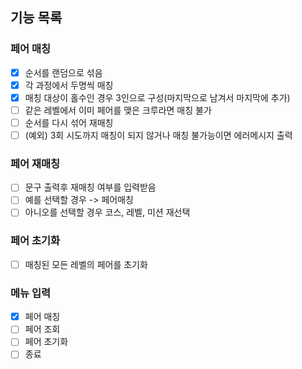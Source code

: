 ## 기능 목록

### 페어 매칭
- [X] 순서를 랜덤으로 섞음
- [X] 각 과정에서 두명씩 매칭
- [X] 매칭 대상이 홀수인 경우 3인으로 구성(마지막으로 남겨서 마지막에 추가)
- [ ] 같은 레벨에서 이미 페어를 맺은 크루라면 매칭 불가
- [ ] 순서를 다시 섞어 재매칭
- [ ] (예외) 3회 시도까지 매칭이 되지 않거나 매칭 불가능이면 에러메시지 출력

### 페어 재매칭
- [ ] 문구 출력후 재매칭 여부를 입력받음
- [ ] 예를 선택할 경우 -> 페어매칭
- [ ] 아니오를 선택할 경우 코스, 레벨, 미션 재선택

### 페어 초기화
- [ ] 매칭된 모든 레벨의 페어를 초기화

### 메뉴 입력
- [X] 페어 매칭
- [ ] 페어 조회
- [ ] 페어 초기화
- [ ] 종료

